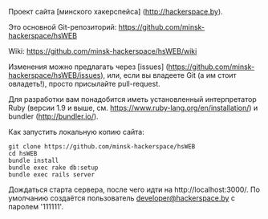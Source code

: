 Проект сайта [минского хакерспейса] (http://hackerspace.by).

Это основной Git-репозиторий: https://github.com/minsk-hackerspace/hsWEB

Wiki: https://github.com/minsk-hackerspace/hsWEB/wiki

Изменения можно предлагать через [issues] (https://github.com/minsk-hackerspace/hsWEB/issues), или, если вы владеете Git (а им стоит овладеть!), просто присылайте pull-request.

Для разработки вам понадобится иметь установленный интерпретатор Ruby (версии 1.9 и выше, см. https://www.ruby-lang.org/en/installation/) и bundler (http://bundler.io/).

Как запустить локальную копию сайта:

```
git clone https://github.com/minsk-hackerspace/hsWEB
cd hsWEB
bundle install
bundle exec rake db:setup
bundle exec rails server
```

Дождаться старта сервера, после чего идти на http://localhost:3000/. По умолчанию создаётся пользователь developer@hackerspace.by с паролем '111111'.

